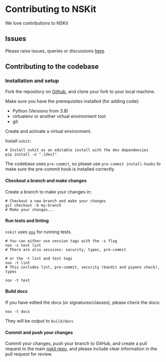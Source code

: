 # Contributing to NSKit

We love contributions to NSKit

## Issues

Please raise issues, queries or discussions [here](https://github.com/djpugh/nskit/issues).

## Contributing to the codebase

### Installation and setup

Fork the repository on [Github](https://github.com/djpugh/nskit), and clone your fork to your local machine.

Make sure you have the prerequisites installed (for adding code):
* Python (Versions from 3.8)
* virtualenv or another virtual environment tool
* git

Create and activate a virtual environment.

Install ``nskit``:

```
# Install nskit as an editable install with the dev dependencies
pip install -e ".[dev]"
```

The codebase uses ``pre-commit``, so please use ``pre-commit install-hooks`` to make sure the pre-commit hook is installed correctly.

#### Checkout a branch and make changes

Create a branch to make  your changes in:
```
# Checkout a new branch and make your changes
git checkout -b my-branch
# Make your changes...
```

#### Run tests and linting

``nskit`` uses [``nox``](https://nox.thea.codes/en/stable/) for running tests.
```
# You can either use session tags with the -s flag
nox -s test lint
# There are also sessions: security, types, pre-commit

# or the -t lint and test tags
nox -t lint
# This includes lint, pre-commit, security (bandit and pipenv check), types

nox -t test
```

#### Build docs

If you have edited the docs (or signatures/classes), please check the docs:
```
nox -t docs
```

They will be output to ``build/docs``


#### Commit and push your changes

Commit your changes, push your branch to GitHub, and create a pull request to the main [nskit repo](https://github.com/djpugh/nskit), and please include clear information in the pull request for review.
